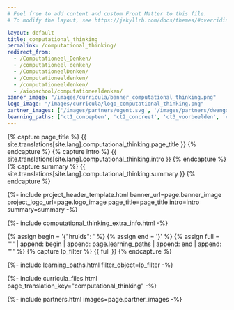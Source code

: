 ```yaml
---
# Feel free to add content and custom Front Matter to this file.
# To modify the layout, see https://jekyllrb.com/docs/themes/#overriding-theme-defaults

layout: default
title: computational thinking
permalink: /computational_thinking/
redirect_from: 
  - /Computationeel_Denken/
  - /computationeel_denken/
  - /ComputationeelDenken/
  - /Computationeeldenken/
  - /computationeeldenken/
  - /aiopschool/computationeeldenken/
banner_image: "/images/curricula/banner_computational_thinking.png"
logo_image: "/images/curricula/logo_computational_thinking.png"
partner_images: ['/images/partners/ugent.svg', '/images/partners/dwengo.png', '/images/partners/pov.jpeg', '/images/partners/hogent.svg', '/images/partners/istem.png', '/images/partners/vlaanderen.svg']
learning_paths: ['ct1_concepten', 'ct2_concreet', 'ct3_voorbeelden', 'ct6_cases', 'ct9_impact', 'ct10_bebras', 'ct8_eindtermen', 'ct7_historiek', 'ct5_kijkwijzer', 'ct4_evaluatiekader']
---
```


{% capture page_title %} {{ site.translations[site.lang].computational_thinking.page_title }} {% endcapture %}
{% capture intro %} {{ site.translations[site.lang].computational_thinking.intro }} {% endcapture %}
{% capture summary %} {{ site.translations[site.lang].computational_thinking.summary }} {% endcapture %}

{%- include project_header_template.html banner_url=page.banner_image project_logo_url=page.logo_image
page_title=page_title
intro=intro
summary=summary
-%}

{%- include computational_thinking_extra_info.html -%}

{% assign begin = '{"hruids": ' %}
{% assign end = '}' %}
{% assign full = "'" | append: begin | append: page.learning_paths | append: end | append: "'" %}
{% capture lp_filter %} {{ full }} {% endcapture %}

{%- include learning_paths.html filter_object=lp_filter -%}

{%- include curricula_files.html page_translation_key="computational_thinking" -%}

{%- include partners.html images=page.partner_images -%}